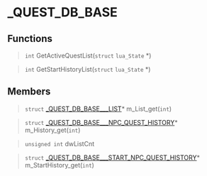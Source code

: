 # _QUEST_DB_BASE
 
## Functions
 
> `int` GetActiveQuestList(`struct` `lua_State` *)
 
> `int` GetStartHistoryList(`struct` `lua_State` *)
 
## Members
 
> `struct` [_QUEST_DB_BASE___LIST](lua/classes/_QUEST_DB_BASE___LIST.md)* m_List_get(`int`)
 
> `struct` [_QUEST_DB_BASE___NPC_QUEST_HISTORY](lua/classes/_QUEST_DB_BASE___NPC_QUEST_HISTORY.md)* m_History_get(`int`)
 
> `unsigned int` dwListCnt
 
> `struct` [_QUEST_DB_BASE___START_NPC_QUEST_HISTORY](lua/classes/_QUEST_DB_BASE___START_NPC_QUEST_HISTORY.md)* m_StartHistory_get(`int`)
 
